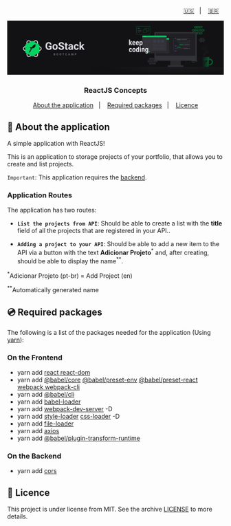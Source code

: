 <p align="right">
  <a href="README.en.md">🇺🇸</a>&nbsp;&nbsp;&nbsp;|&nbsp;&nbsp;&nbsp;
  <a href="README.md">🇧🇷</a>&nbsp;&nbsp;&nbsp;
</p>

<img alt="GoStack" src=./src/assets/header-bootcamp.png />

<h3 align="center">
  ReactJS Concepts
</h3>

<p align="center">
  <a href="#🚀-about-the-application">About the application</a>&nbsp;&nbsp;&nbsp;|&nbsp;&nbsp;&nbsp;
  <a href="#💿-required-packages">Required packages</a>&nbsp;&nbsp;&nbsp;|&nbsp;&nbsp;&nbsp;
  <a href="#📝-licence">Licence</a>
</p>

## 🚀 About the application

A simple application with ReactJS!

This is an application to storage projects of your portfolio, that allows you to create and list projects.

`Important`: This application requires the [backend](https://github.com/bruno-fialho/conceitos-back-end-nodejs).

### Application Routes

The application has two routes:

- **`List the projects from API`**: Should be able to create a list with the **title** field of all the projects that are registered in your API..

- **`Adding a project to your API`**: Should be able to add a new item to the API via a button with the text **Adicionar Projeto**<sup>*</sup> and, after creating, should be able to display the name<sup>**</sup>.

<sup>*</sup>Adicionar Projeto (pt-br) = Add Project (en)

<sup>**</sup>Automatically generated name

## 💿 Required packages

The following is a list of the packages needed for the application (Using [yarn](https://yarnpkg.com/)):

### On the Frontend

- yarn add [react react-dom](https://www.npmjs.com/package/react-dom)
- yarn add [@babel/core](https://www.npmjs.com/package/@babel/core) [@babel/preset-env](https://www.npmjs.com/package/@babel/preset-env) [@babel/preset-react](https://www.npmjs.com/package/@babel/preset-react) [webpack webpack-cli](https://webpack.js.org/guides/installation/)
- yarn add [@babel/cli](https://babeljs.io/docs/en/babel-cli/)
- yarn add [babel-loader](https://github.com/babel/babel-loader)
- yarn add [webpack-dev-server](https://github.com/webpack/webpack-dev-server) -D
- yarn add [style-loader](https://www.npmjs.com/package/style-loader) [css-loader](https://www.npmjs.com/package/css-loader) -D
- yarn add [file-loader](https://webpack.js.org/loaders/file-loader/)
- yarn add [axios](https://www.npmjs.com/package/axios)
- yarn add [@babel/plugin-transform-runtime](https://babeljs.io/docs/en/babel-plugin-transform-runtime)

### On the Backend

- yarn add [cors](https://www.npmjs.com/package/cors)


## 📝 Licence

This project is under license from MIT. See the archive [LICENSE](LICENSE) to more details.